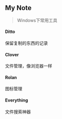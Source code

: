 My Note
-------- 
> Windows下常用工具

#### Ditto 
保留复制的东西的记录

#### Clover
文件管理，像浏览器一样

#### Rolan
图标管理

#### Everything 
文件搜索神器